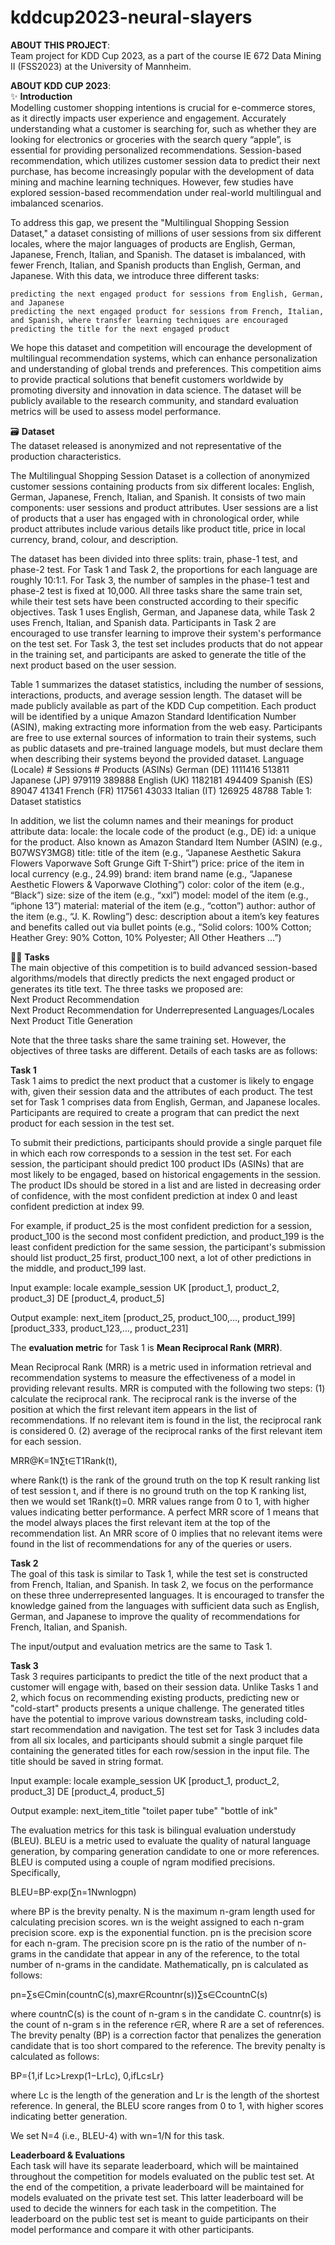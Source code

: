 # kddcup2023-neural-slayers

**ABOUT THIS PROJECT**:\
Team project for KDD Cup 2023, as a part of the course IE 672 Data Mining II (FSS2023) at the University of Mannheim.

**ABOUT KDD CUP 2023**:\
✨ **Introduction**\
Modelling customer shopping intentions is crucial for e-commerce stores, as it directly impacts user experience and engagement. Accurately understanding what a customer is searching for, such as whether they are looking for electronics or groceries with the search query “apple”, is essential for providing personalized recommendations. Session-based recommendation, which utilizes customer session data to predict their next purchase, has become increasingly popular with the development of data mining and machine learning techniques. However, few studies have explored session-based recommendation under real-world multilingual and imbalanced scenarios.

To address this gap, we present the "Multilingual Shopping Session Dataset," a dataset consisting of millions of user sessions from six different locales, where the major languages of products are English, German, Japanese, French, Italian, and Spanish. The dataset is imbalanced, with fewer French, Italian, and Spanish products than English, German, and Japanese. With this data, we introduce three different tasks:

    predicting the next engaged product for sessions from English, German, and Japanese
    predicting the next engaged product for sessions from French, Italian, and Spanish, where transfer learning techniques are encouraged
    predicting the title for the next engaged product

We hope this dataset and competition will encourage the development of multilingual recommendation systems, which can enhance personalization and understanding of global trends and preferences. This competition aims to provide practical solutions that benefit customers worldwide by promoting diversity and innovation in data science. The dataset will be publicly available to the research community, and standard evaluation metrics will be used to assess model performance.

🗃️ **Dataset**\
The dataset released is anonymized and not representative of the production characteristics.

The Multilingual Shopping Session Dataset is a collection of anonymized customer sessions containing products from six different locales: English, German, Japanese, French, Italian, and Spanish. It consists of two main components: user sessions and product attributes. User sessions are a list of products that a user has engaged with in chronological order, while product attributes include various details like product title, price in local currency, brand, colour, and description.

The dataset has been divided into three splits: train, phase-1 test, and phase-2 test. For Task 1 and Task 2, the proportions for each language are roughly 10:1:1. For Task 3, the number of samples in the phase-1 test and phase-2 test is fixed at 10,000. All three tasks share the same train set, while their test sets have been constructed according to their specific objectives. Task 1 uses English, German, and Japanese data, while Task 2 uses French, Italian, and Spanish data. Participants in Task 2 are encouraged to use transfer learning to improve their system's performance on the test set. For Task 3, the test set includes products that do not appear in the training set, and participants are asked to generate the title of the next product based on the user session.

Table 1 summarizes the dataset statistics, including the number of sessions, interactions, products, and average session length. The dataset will be made publicly available as part of the KDD Cup competition. Each product will be identified by a unique Amazon Standard Identification Number (ASIN), making extracting more information from the web easy. Participants are free to use external sources of information to train their systems, such as public datasets and pre-trained language models, but must declare them when describing their systems beyond the provided dataset.
Language (Locale) 	# Sessions 	# Products (ASINs)
German (DE) 	1111416 	513811
Japanese (JP) 	979119 	389888
English (UK) 	1182181 	494409
Spanish (ES) 	89047 	41341
French (FR) 	117561 	43033
Italian (IT) 	126925 	48788
Table 1: Dataset statistics

In addition, we list the column names and their meanings for product attribute data:
    locale: the locale code of the product (e.g., DE)
    id: a unique for the product. Also known as Amazon Standard Item Number (ASIN) (e.g., B07WSY3MG8)
    title: title of the item (e.g., “Japanese Aesthetic Sakura Flowers Vaporwave Soft Grunge Gift T-Shirt”)
    price: price of the item in local currency (e.g., 24.99)
    brand: item brand name (e.g., “Japanese Aesthetic Flowers & Vaporwave Clothing”)
    color: color of the item (e.g., “Black”)
    size: size of the item (e.g., “xxl”)
    model: model of the item (e.g., “iphone 13”)
    material: material of the item (e.g., “cotton”)
    author: author of the item (e.g., “J. K. Rowling”)
    desc: description about a item’s key features and benefits called out via bullet points (e.g., “Solid colors: 100% Cotton; Heather Grey: 90% Cotton, 10% Polyester; All Other Heathers …”)

🕵️‍♀️ **Tasks**\
The main objective of this competition is to build advanced session-based algorithms/models that directly predicts the next engaged product or generates its title text. The three tasks we proposed are:\
    Next Product Recommendation\
    Next Product Recommendation for Underrepresented Languages/Locales\
    Next Product Title Generation

Note that the three tasks share the same training set. However, the objectives of three tasks are different. Details of each tasks are as follows:

**Task 1**\
Task 1 aims to predict the next product that a customer is likely to engage with, given their session data and the attributes of each product. The test set for Task 1 comprises data from English, German, and Japanese locales. Participants are required to create a program that can predict the next product for each session in the test set.

To submit their predictions, participants should provide a single parquet file in which each row corresponds to a session in the test set. For each session, the participant should predict 100 product IDs (ASINs) that are most likely to be engaged, based on historical engagements in the session. The product IDs should be stored in a list and are listed in decreasing order of confidence, with the most confident prediction at index 0 and least confident prediction at index 99.

For example, if product_25 is the most confident prediction for a session, product_100 is the second most confident prediction, and product_199 is the least confident prediction for the same session, the participant's submission should list product_25 first, product_100 next, a lot of other predictions in the middle, and product_199 last.

Input example:
locale 	example_session
UK 	[product_1, product_2, product_3]
DE 	[product_4, product_5]

Output example:
next_item
[product_25, product_100,…, product_199]
[product_333, product_123,…, product_231]

The **evaluation metric** for Task 1 is **Mean Reciprocal Rank (MRR)**.

Mean Reciprocal Rank (MRR) is a metric used in information retrieval and recommendation systems to measure the effectiveness of a model in providing relevant results. MRR is computed with the following two steps: (1) calculate the reciprocal rank. The reciprocal rank is the inverse of the position at which the first relevant item appears in the list of recommendations. If no relevant item is found in the list, the reciprocal rank is considered 0. (2) average of the reciprocal ranks of the first relevant item for each session.

MRR@K=1N∑t∈T1Rank(t),

where Rank(t) is the rank of the ground truth on the top K result ranking list of test session t, and if there is no ground truth on the top K ranking list, then we would set 1Rank(t)=0. MRR values range from 0 to 1, with higher values indicating better performance. A perfect MRR score of 1 means that the model always places the first relevant item at the top of the recommendation list. An MRR score of 0 implies that no relevant items were found in the list of recommendations for any of the queries or users.

**Task 2**\
The goal of this task is similar to Task 1, while the test set is constructed from French, Italian, and Spanish. In task 2, we focus on the performance on these three underrepresented languages. It is encouraged to transfer the knowledge gained from the languages with sufficient data such as English, German, and Japanese to improve the quality of recommendations for French, Italian, and Spanish.

The input/output and evaluation metrics are the same to Task 1.

**Task 3**\
Task 3 requires participants to predict the title of the next product that a customer will engage with, based on their session data. Unlike Tasks 1 and 2, which focus on recommending existing products, predicting new or "cold-start" products presents a unique challenge. The generated titles have the potential to improve various downstream tasks, including cold-start recommendation and navigation. The test set for Task 3 includes data from all six locales, and participants should submit a single parquet file containing the generated titles for each row/session in the input file. The title should be saved in string format.

Input example:
locale 	example_session
UK 	[product_1, product_2, product_3]
DE 	[product_4, product_5]

Output example:
next_item_title
"toilet paper tube"
"bottle of ink"

The evaluation metrics for this task is bilingual evaluation understudy (BLEU). BLEU is a metric used to evaluate the quality of natural language generation, by comparing generation candidate to one or more references. BLEU is computed using a couple of ngram modified precisions. Specifically,

BLEU=BP⋅exp⁡(∑n=1Nwnlog⁡pn)

where BP is the brevity penalty. N is the maximum n-gram length used for calculating precision scores. wn is the weight assigned to each n-gram precision score. exp is the exponential function. pn is the precision score for each n-gram. The precision score pn is the ratio of the number of n-grams in the candidate that appear in any of the reference, to the total number of n-grams in the candidate. Mathematically, pn is calculated as follows:

pn=∑s∈Cmin(countnC(s),maxr∈Rcountnr(s))∑s∈CcountnC(s)

where countnC(s) is the count of n-gram s in the candidate C. countnr(s) is the count of n-gram s in the reference r∈R, where R are a set of references. The brevity penalty (BP) is a correction factor that penalizes the generation candidate that is too short compared to the reference. The brevity penalty is calculated as follows:

BP={1,if Lc>Lrexp⁡(1−LrLc), 0,ifLc≤Lr}

where Lc is the length of the generation and Lr is the length of the shortest reference. In general, the BLEU score ranges from 0 to 1, with higher scores indicating better generation.

We set N=4 (i.e., BLEU-4) with wn=1/N for this task.

**Leaderboard & Evaluations**\
Each task will have its separate leaderboard, which will be maintained throughout the competition for models evaluated on the public test set. At the end of the competition, a private leaderboard will be maintained for models evaluated on the private test set. This latter leaderboard will be used to decide the winners for each task in the competition. The leaderboard on the public test set is meant to guide participants on their model performance and compare it with other participants.
